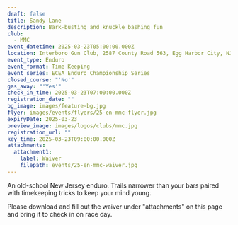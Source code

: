 ```yaml
---
draft: false
title: Sandy Lane
description: Bark-busting and knuckle bashing fun
club:
  - MMC
event_datetime: 2025-03-23T05:00:00.000Z
location: Interboro Gun Club, 2587 County Road 563, Egg Harbor City, NJ
event_type: Enduro
event_format: Time Keeping
event_series: ECEA Enduro Championship Series
closed_course: "'No'"
gas_away: "'Yes'"
check_in_time: 2025-03-23T07:00:00.000Z
registration_date: ""
bg_image: images/feature-bg.jpg
flyer: images/events/flyers/25-en-mmc-flyer.jpg
expiryDate: 2025-03-23
preview_image: images/logos/clubs/mmc.jpg
registration_url: ""
key_time: 2025-03-23T09:00:00.000Z
attachments:
  attachment1:
    label: Waiver
    filepath: events/25-en-mmc-waiver.jpg
---
```

An old-school New Jersey enduro. Trails narrower than your bars paired with timekeeping tricks to keep your mind young.

Please download and fill out the waiver under "attachments" on this page and bring it to check in on race day.